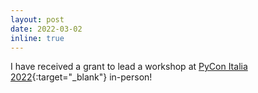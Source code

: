 ```yaml
---
layout: post
date: 2022-03-02
inline: true
---
```


I have received a grant to lead a workshop at [PyCon Italia 2022](https://pycon.it/en/){:target="_blank"} in-person!